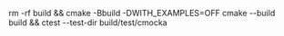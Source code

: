 rm -rf build && cmake -Bbuild -DWITH_EXAMPLES=OFF
cmake --build build && ctest --test-dir build/test/cmocka

